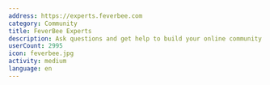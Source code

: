 ```yaml
---
address: https://experts.feverbee.com
category: Community
title: FeverBee Experts
description: Ask questions and get help to build your online community
userCount: 2995
icon: feverbee.jpg
activity: medium
language: en
---
```

